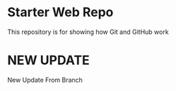 # Starter Web Repo

This repository is for showing how Git and GitHub work

# NEW UPDATE

New Update From Branch
